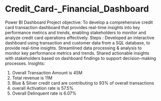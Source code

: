 # Credit_Card-_Financial_Dashboard
Power BI Dashboard
Project objective:
To develop a comprehensive credit card transaction dashboard that provides real-time insights into key performance metrics and trends,
enabling stakeholders to monitor and analyze credit card operations effectively.
Steps :
Developed an interactive dashboard using transaction and customer data from a SQL database, to provide real-time insights.
Streamlined data processing & analysis to monitor key performance metrics and trends.
Shared actionable insights with stakeholders based on dashboard findings to support decision-making processes.
Insights:
1) Overall Transaction Amount  is 45M
2) Total revenue is 11M
3) Blue & Silver credit card are contributing to 93% of overall transactions
4) overall Activation rate is 57.5%
5) Overall Delinquent rate is 6.07%

